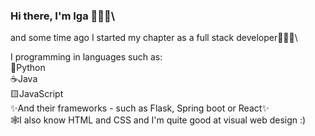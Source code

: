 ### Hi there, I'm Iga 🙋🏻‍♀️\

and some time ago I started my chapter as a full stack developer👩🏻‍💻\

I programming in languages such as:\
🐍Python\
☕️Java\
🟨JavaScript\
✨And their frameworks - such as Flask, Spring boot or React✨\
🕸️I also know HTML and CSS and I'm quite good at visual web design :)
